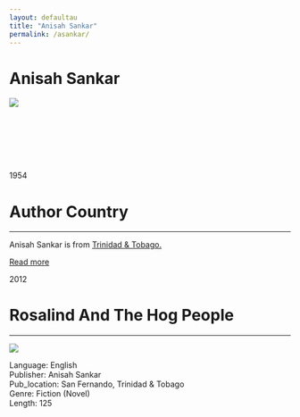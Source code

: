 ```yaml
---
layout: defaultau
title: "Anisah Sankar"
permalink: /asankar/
---
```

<!-- partial:index.partial.html -->
<div class="content">
    <h1>Anisah Sankar</h1>
    <div class="quote">
        <div><img src="https://t4.ftcdn.net/jpg/03/40/12/49/360_F_340124934_bz3pQTLrdFpH92ekknuaTHy8JuXgG7fi.jpg" class="logo"></div>
    </div>
    <div class="timeline">
        <div style="padding-bottom:100px;"></div>
        <div class="block">
            <div class="date right"><p class="right"> 1954 </p></div>
            <div class="dot"></div>
            <div class="left first">
            <div class="author_country">
                <h1>Author Country</h1><hr>
        <div class="aclocation">    <p>Anisah Sankar is from <a href="{{ site.baseurl }}/3">Trinidad & Tobago.</a></p> </div>
              <div class="acreadmore">  <a href="NA" target="_blank">Read more</a></div>
            </div>
            </div>
        </div>
        <div class="block">
            <div class="date left"><p class="left">2012</p></div>
            <div class="dot"></div>
            <div class="right">
                <h1>Rosalind And The Hog People</h1><hr>
                <p><img src="https://assets.lulu.com/cover_thumbs/1/6/162qpm72-ebook-shortedge-384.jpg"></p>
                <p>
                Language: English<br/>
                Publisher: Anisah Sankar<br/>
                Pub_location: San Fernando, Trinidad & Tobago<br/>
                Genre: Fiction (Novel)<br/>
                Length: 125</p>
            </div>
        </div>
        <div id="footer">
    </div>
</div>
<!-- partial -->
  <script src='https://cdnjs.cloudflare.com/ajax/libs/jquery/3.1.1/jquery.min.js'></script><script  src="assets/js/authorscript.js"></script>
